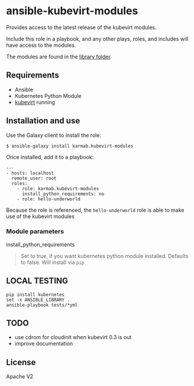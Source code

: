 # ansible-kubevirt-modules

Provides access to the latest release of the kubevirt modules. 

Include this role in a playbook, and any other plays, roles, and includes will have access to the modules.

The modules are found in the [library folder](./library)

## Requirements

- Ansible
- Kubernetes Python Module
- [kubevirt](https://github.com/karmab/kubevirt) running

## Installation and use

Use the Galaxy client to install the role:

```
$ ansible-galaxy install karmab.kubevirt-modules
```

Once installed, add it to a playbook:

```
---
- hosts: localhost
  remote_user: root
  roles:
    - role: karmab.kubevirt-modules
      install_python_requirements: no
    - role: hello-underworld
```

Because the role is referenced, the `hello-underworld` role is able to make use of the kubevirt modules

### Module parameters

install_python_requirements
> Set to true, if you want kubernetes python module installed. Defaults to false. Will install via `pip`

## LOCAL TESTING

```
pip install kubernetes
set -x ANSIBLE_LIBRARY .
ansible-playbook tests/*yml
```

## TODO

- use cdrom for cloudinit when kubevirt 0.3 is out
- improve documentation

## License

Apache V2
